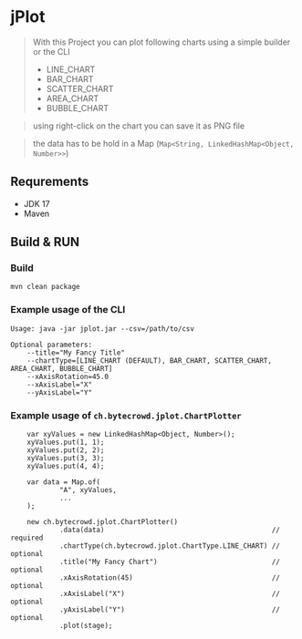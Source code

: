 # jPlot

> With this Project you can plot following charts using a simple builder or the CLI
> - LINE_CHART
> - BAR_CHART
> - SCATTER_CHART
> - AREA_CHART
> - BUBBLE_CHART

> using right-click on the chart you can save it as PNG file  

> the data has to be hold in a Map (`Map<String, LinkedHashMap<Object, Number>>`)  
## Requrements
- JDK 17
- Maven

## Build & RUN

### Build

    mvn clean package

### Example usage of the CLI
    Usage: java -jar jplot.jar --csv=/path/to/csv
    
    Optional parameters:
        --title="My Fancy Title"
        --chartType=[LINE_CHART (DEFAULT), BAR_CHART, SCATTER_CHART, AREA_CHART, BUBBLE_CHART]
        --xAxisRotation=45.0
        --xAxisLabel="X"
        --yAxisLabel="Y"

### Example usage of `ch.bytecrowd.jplot.ChartPlotter`

        var xyValues = new LinkedHashMap<Object, Number>();
        xyValues.put(1, 1);
        xyValues.put(2, 2);
        xyValues.put(3, 3);
        xyValues.put(4, 4);
        
        var data = Map.of(
                "A", xyValues,
                ...
        );

        new ch.bytecrowd.jplot.ChartPlotter()
                .data(data)                                         // required
                .chartType(ch.bytecrowd.jplot.ChartType.LINE_CHART) // optional
                .title("My Fancy Chart")                            // optional
                .xAxisRotation(45)                                  // optional
                .xAxisLabel("X")                                    // optional
                .yAxisLabel("Y")                                    // optional
                .plot(stage);